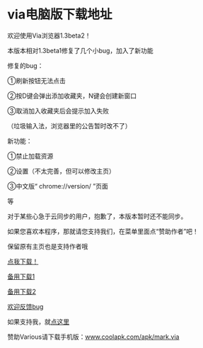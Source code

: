# via电脑版下载地址

欢迎使用Via浏览器1.3beta2！

本版本相对1.3beta1修复了几个小bug，加入了新功能

修复的bug：

①刷新按钮无法点击

②按D键会弹出添加收藏夹，N键会创建新窗口

③取消加入收藏夹后会提示加入失败

（垃圾输入法，浏览器里的公告暂时改不了）

新功能：

①禁止加载资源

②设置（不太完善，但可以修改主页）

③中文版“ chrome://version/ ”页面


等

对于某些心急于云同步的用户，抱歉了，本版本暂时还不能同步。

如果您喜欢本程序，那就请您支持我们，在菜单里面点“赞助作者”吧！

保留原有主页也是支持作者哦

[点我下载！](https://pan.baidu.com/s/1dFgZsel)

[备用下载1](https://pan.baidu.com/s/1jHSBZeQ)

[备用下载2](https://guanghou-my.sharepoint.com/personal/dmlgzs_edu_get365_pw/_layouts/15/guestaccess.aspx?docid=0ea1db3c843914164a3c4d8f75445441b&authkey=AZk3mJ8hXJwQ2uhsaJe9GzY)

[欢迎反馈bug](https://github.com/dmlgzs/forum/issues/4)

如果支持我，就[点这里](https://github.com/dmlgzs/forum/blob/master/支持作者几种方法.md)

赞助Various请下载手机版：www.coolapk.com/apk/mark.via
